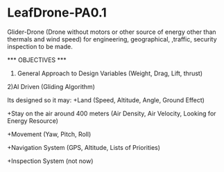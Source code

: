 # LeafDrone-PA0.1

Glider-Drone (Drone without motors or other source of energy other than thermals and wind speed) for engineering, geographical,
,traffic, security inspection to be made.

*** OBJECTIVES ***

1) General Approach to Design Variables (Weight, Drag, Lift, thrust)

2)AI Driven (Gliding Algorithm)

Its designed so it may:
+Land 
(Speed, Altitude, Angle, Ground Effect)

+Stay on the air around 400 meters
(Air Density, Air Velocity, Looking for Energy Resource)

+Movement
(Yaw, Pitch, Roll)

+Navigation System
(GPS, Altitude, Lists of Priorities)

+Inspection System
(not now)



